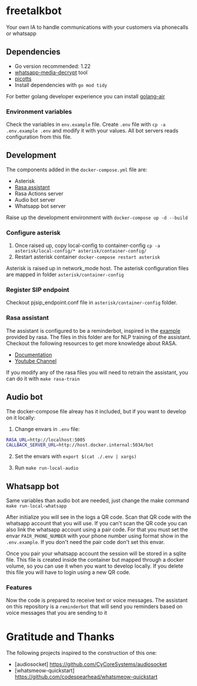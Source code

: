 # freetalkbot
Your own IA to handle communications with your customers via phonecalls or whatsapp

## Dependencies

* Go version recommended: 1.22
* [whatsapp-media-decrypt](https://github.com/ddz/whatsapp-media-decrypt/tree/master) tool
* [picotts](https://github.com/ihuguet/picotts)
* Install dependencies with `go mod tidy`

For better golang developer experience you can install [golang-air](https://github.com/cosmtrek/air)

### Environment variables

Check the variables in `env.example` file. Create `.env` file with `cp -a .env.example .env` and modify it with your values. 
All bot servers reads configuration from this file. 

## Development

The components added in the `docker-compose.yml` file are:

* Asterisk
* [Rasa assistant](https://rasa.com/)
* Rasa Actions server
* Audio bot server
* Whatsapp bot server

Raise up the development environment with `docker-compose up -d --build`

### Configure asterisk

1. Once raised up, copy local-config to container-config `cp -a asterisk/local-config/* asterisk/container-config/`
2. Restart asterisk container `docker-compose restart asterisk`

Asterisk is raised up in network_mode host. The asterisk configuration files are mapped in folder `asterisk/container-config`

### Register SIP endpoint

Checkout pjsip_endpoint.conf file in `asterisk/container-config` folder.

### Rasa assistant

The assistant is configured to be a reminderbot, inspired in the [example](https://github.com/RasaHQ/rasa/tree/main/examples/reminderbot) provided by rasa. The files in this folder are for NLP training of the assistant.
Checkout the following resources to get more knowledge about RASA.

* [Documentation](https://rasa.com/docs/rasa/training-data-format)
* [Youtube Channel](https://www.youtube.com/@RasaHQ)

If you modify any of the rasa files you will need to retrain the assistant, you can do it with `make rasa-train`

## Audio bot

The docker-compose file alreay has it included, but if you want to develop on it locally:

1. Change envars in `.env` file:

```sh
RASA_URL=http://localhost:5005
CALLBACK_SERVER_URL=http://host.docker.internal:5034/bot
```

2. Set the envars with `export $(cat ./.env | xargs)`

3. Run `make run-local-audio`


## Whatsapp bot

Same variables than audio bot are needed, just change the make command `make run-local-whatsapp`

After initialize you will see in the logs a QR code. Scan that QR code with the whatsapp account that you will use.
If you can't scan the QR code you can also link the whatsapp account using a pair code. For that you must set the envar `PAIR_PHONE_NUMBER` with 
your phone number using format show in the `.env.example`. If you don't need the pair code don't set this envar.

Once you pair your whatsapp account the session will be stored in a sqlite file. This file is created inside the container but mapped through a docker volume, so you can use it when you want to develop locally. If you delete this file you will have to login using a new QR code.

### Features

Now the code is prepared to receive text or voice messages.
The assistant on this repository is a `reminderbot` that will send you reminders based on voice messages that you are sending to it 

# Gratitude and Thanks

The following projects inspired to the construction of this one:

* [audiosocket] https://github.com/CyCoreSystems/audiosocket
* [whatsmeow-quickstart] https://github.com/codespearhead/whatsmeow-quickstart